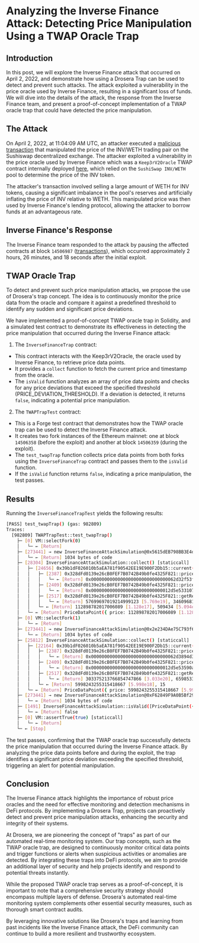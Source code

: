 # Analyzing the Inverse Finance Attack: Detecting Price Manipulation Using a TWAP Oracle Trap

## Introduction

In this post, we will explore the Inverse Finance attack that occurred on April 2, 2022, and demonstrate how using a Drosera Trap can be used to detect and prevent such attacks. The attack exploited a vulnerability in the price oracle used by Inverse Finance, resulting in a significant loss of funds. We will dive into the details of the attack, the response from the Inverse Finance team, and present a proof-of-concept implementation of a TWAP oracle trap that could have detected the price manipulation.

## The Attack

On April 2, 2022, at 11:04:09 AM UTC, an attacker executed a [malicious transaction](https://etherscan.io/tx/0x20a6dcff06a791a7f8be9f423053ce8caee3f9eecc31df32445fc98d4ccd8365) that manipulated the price of the INV/WETH trading pair on the Sushiswap decentralized exchange. The attacker exploited a vulnerability in the price oracle used by Inverse Finance which was a `Keep3rV2Oracle` TWAP contract internally deployed [here](https://etherscan.io/address/0x39b1df026010b5aea781f90542ee19e900f2db15), which relied on the `SushiSwap INV/WETH` pool to determine the price of the INV token.

The attacker's transaction involved selling a large amount of WETH for INV tokens, causing a significant imbalance in the pool's reserves and artificially inflating the price of INV relative to WETH. This manipulated price was then used by Inverse Finance's lending protocol, allowing the attacker to borrow funds at an advantageous rate.

## Inverse Finance's Response

The Inverse Finance team responded to the attack by pausing the affected contracts at block `14506987` ([transactions](https://etherscan.io/txs?a=0x3fcb35a1cbfb6007f9bc638d388958bc4550cb28&p=5)), which occurred approximately 2 hours, 26 minutes, and 18 seconds after the initial exploit.

## TWAP Oracle Trap

To detect and prevent such price manipulation attacks, we propose the use of Drosera's trap concept. The idea is to continuously monitor the price data from the oracle and compare it against a predefined threshold to identify any sudden and significant price deviations.

We have implemented a proof-of-concept TWAP oracle trap in Solidity, and a simulated test contract to demonstrate its effectiveness in detecting the price manipulation that occurred during the Inverse Finance attack:

1. The `InverseFinanceTrap` contract:

- This contract interacts with the Keep3rV2Oracle, the oracle used by Inverse Finance, to retrieve price data points.
- It provides a `collect` function to fetch the current price and timestamp from the oracle.
- The `isValid` function analyzes an array of price data points and checks for any price deviations that exceed the specified threshold (PRICE_DEVIATION_THRESHOLD). If a deviation is detected, it returns `false`, indicating a potential price manipulation.

2. The `TWAPTrapTest` contract:

- This is a Forge test contract that demonstrates how the TWAP oracle trap can be used to detect the Inverse Finance attack.
- It creates two fork instances of the Ethereum mainnet: one at block `14506358` (before the exploit) and another at block `14506359` (during the exploit).
- The `test_twapTrap` function collects price data points from both forks using the `InverseFinanceTrap` contract and passes them to the `isValid` function.
- If the `isValid` function returns `false`, indicating a price manipulation, the test passes.

## Results

Running the `InverseFinanceTrapTest` yields the following results:

```bash
[PASS] test_twapTrap() (gas: 982809)
Traces:
  [982809] TWAPTrapTest::test_twapTrap()
    ├─ [0] VM::selectFork(0)
    │   └─ ← [Return]
    ├─ [273441] → new InverseFinanceAttackSimulation@0x5615dEB798BB3E4dFa0139dFa1b3D433Cc23b72f
    │   └─ ← [Return] 1034 bytes of code
    ├─ [28304] InverseFinanceAttackSimulation::collect() [staticcall]
    │   ├─ [24656] 0x39b1dF026010b5aEA781f90542EE19E900F2Db15::current(0x41D5D79431A913C4aE7d69a668ecdfE5fF9DFB68, 1000000000000000000 [1e18], 0xC02aaA39b223FE8D0A0e5C4F27eAD9083C756Cc2) [staticcall]
    │   │   ├─ [2387] 0x328dFd0139e26cB0FEF7B0742B49b0fe4325F821::price0CumulativeLast() [staticcall]
    │   │   │   └─ ← [Return] 0x00000000000000000000000000000062d32f53f2f7afe532c0372fd0cacdbd4b
    │   │   ├─ [2409] 0x328dFd0139e26cB0FEF7B0742B49b0fe4325F821::price1CumulativeLast() [staticcall]
    │   │   │   └─ ← [Return] 0x000000000000000000000000000012d5e533107a3e9659278cb49bb1e692524d
    │   │   ├─ [2517] 0x328dFd0139e26cB0FEF7B0742B49b0fe4325F821::getReserves() [staticcall]
    │   │   │   └─ ← [Return] 57699697019214999123 [5.769e19], 346096818479249535454 [3.46e20], 1648897434 [1.648e9]
    │   │   └─ ← [Return] 112898782017006089 [1.128e17], 509434 [5.094e5]
    │   └─ ← [Return] PriceDataPoint({ price: 112898782017006089 [1.128e17], timestamp: 509434 [5.094e5] })
    ├─ [0] VM::selectFork(1)
    │   └─ ← [Return]
    ├─ [273441] → new InverseFinanceAttackSimulation@0x2e234DAe75C793f67A35089C9d99245E1C58470b
    │   └─ ← [Return] 1034 bytes of code
    ├─ [25812] InverseFinanceAttackSimulation::collect() [staticcall]
    │   ├─ [22164] 0x39b1dF026010b5aEA781f90542EE19E900F2Db15::current(0x41D5D79431A913C4aE7d69a668ecdfE5fF9DFB68, 1000000000000000000 [1e18], 0xC02aaA39b223FE8D0A0e5C4F27eAD9083C756Cc2) [staticcall]
    │   │   ├─ [2387] 0x328dFd0139e26cB0FEF7B0742B49b0fe4325F821::price0CumulativeLast() [staticcall]
    │   │   │   └─ ← [Return] 0x00000000000000000000000000000062d3894d340469613c4358329edb42ef3e
    │   │   ├─ [2409] 0x328dFd0139e26cB0FEF7B0742B49b0fe4325F821::price1CumulativeLast() [staticcall]
    │   │   │   └─ ← [Return] 0x000000000000000000000000000012d5e53590aa3ab82b1aad794db942e56b05
    │   │   ├─ [2517] 0x328dFd0139e26cB0FEF7B0742B49b0fe4325F821::getReserves() [staticcall]
    │   │   │   └─ ← [Return] 303375213766854747866 [3.033e20], 65985333011771397510 [6.598e19], 1648897449 [1.648e9]
    │   │   └─ ← [Return] 5998243255315418667 [5.998e18], 15
    │   └─ ← [Return] PriceDataPoint({ price: 5998243255315418667 [5.998e18], timestamp: 15 })
    ├─ [273441] → new InverseFinanceAttackSimulation@0xF62849F9A0B5Bf2913b396098F7c7019b51A820a
    │   └─ ← [Return] 1034 bytes of code
    ├─ [1491] InverseFinanceAttackSimulation::isValid([PriceDataPoint({ price: 112898782017006089 [1.128e17], timestamp: 509434 [5.094e5] }), PriceDataPoint({ price: 5998243255315418667 [5.998e18], timestamp: 15 })]) [staticcall]
    │   └─ ← [Return] false
    ├─ [0] VM::assertTrue(true) [staticcall]
    │   └─ ← [Return]
    └─ ← [Stop]
```

The test passes, confirming that the TWAP oracle trap successfully detects the price manipulation that occurred during the Inverse Finance attack. By analyzing the price data points before and during the exploit, the trap identifies a significant price deviation exceeding the specified threshold, triggering an alert for potential manipulation.

## Conclusion

The Inverse Finance attack highlights the importance of robust price oracles and the need for effective monitoring and detection mechanisms in DeFi protocols. By implementing a Drosera Trap, projects can proactively detect and prevent price manipulation attacks, enhancing the security and integrity of their systems.

At Drosera, we are pioneering the concept of "traps" as part of our automated real-time monitoring system. Our trap concepts, such as the TWAP oracle trap, are designed to continuously monitor critical data points and trigger functions or alerts when suspicious activities or anomalies are detected. By integrating these traps into DeFi protocols, we aim to provide an additional layer of security and help projects identify and respond to potential threats instantly.

While the proposed TWAP oracle trap serves as a proof-of-concept, it is important to note that a comprehensive security strategy should encompass multiple layers of defense. Drosera's automated real-time monitoring system complements other essential security measures, such as thorough smart contract audits.

By leveraging innovative solutions like Drosera's traps and learning from past incidents like the Inverse Finance attack, the DeFi community can continue to build a more resilient and trustworthy ecosystem.
